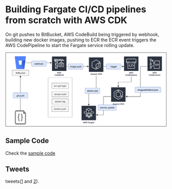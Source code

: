 # Building Fargate CI/CD pipelines from scratch with AWS CDK

On git pushes to BitBucket, AWS CodeBuild being triggered by webhook, building new docker images, pushing to ECR the ECR event triggers the AWS CodePipeline to start the Fargate service rolling update.

![](images/fargate-cicd-cdk.png)



## Sample Code

Check the [sample code](https://github.com/pahud/cdk-samples/blob/master/lib/fargate-cicd.ts) 



## Tweets

tweets([1](https://twitter.com/pahudnet/status/1162626512064897024) and [2](https://twitter.com/pahudnet/status/1162970527989825536)).
